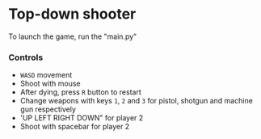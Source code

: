# Top-down shooter
To launch the game, run the "main.py" 


### Controls
- `WASD` movement
- Shoot with mouse
- After dying, press `R` button to restart
- Change weapons with keys `1`, `2` and `3` for pistol, shotgun and machine gun respectively
- 'UP LEFT RIGHT DOWN" for player 2
- Shoot with spacebar for player 2
